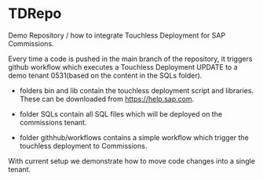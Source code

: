 # TDRepo
Demo Repository / how to integrate Touchless Deployment for SAP Commissions.

Every time a code is pushed in the main branch of the repository, it triggers github workflow which executes a Touchless Deployment UPDATE to a demo tenant 0531(based on the content in the SQLs folder).

* folders bin and lib contain the touchless deployment script and libraries. These can be downloaded from https://help.sap.com.

* folder SQLs contain all SQL files which will be deployed on the commissions tenant.

* folder githhub/workflows contains a simple workflow which trigger the touchless deployment to Commissions.

With current setup we demonstrate how to move code changes into a single tenant.
